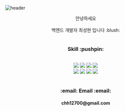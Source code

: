 ![header](https://capsule-render.vercel.app/api?type=waving&color=auto&height=300&section=header&text=Welcome%20GitHub%20ProFile&fontSize=40)
<div align="center">
안녕하세요 <br><br> 백엔드 개발자 최성현 입니다  :blush:
 <br><br>
 <h3>Skill :pushpin: </h3>
 <br>
 <img src="https://img.shields.io/badge/React-61DAFB?style=for-the-flat&logo=React&logoColor=white"/>
 <img src="https://img.shields.io/badge/TypeScript-3178C6?style=flat&logo=TypeScript&logoColor=white"/>
 <img src="https://img.shields.io/badge/AmazonAWS-232F3E?style=flat&logo=AmazonAWS&logoColor=white"/>
 <img src="https://img.shields.io/badge/Node.js-339933?style=flat&logo=Node.js&logoColor=white"/>
 <br>
 <img src="https://img.shields.io/badge/MySQL-4479A1?style=flat&logo=MySQL&logoColor=white"/>
 <img src="https://img.shields.io/badge/Redis-DC382D?style=flat&logo=Redis&logoColor=white"/>
 <img src="https://img.shields.io/badge/Socket.io-010101?style=flat&logo=Socket.io&logoColor=white"/>
 <img src="https://img.shields.io/badge/Express-000000?style=flat&logo=Express&logoColor=white"/>
 <br><br>
 <h3>:email: Email :email:</h3>
 <h4>chh12700@gmail.com</h4>
 </div>

